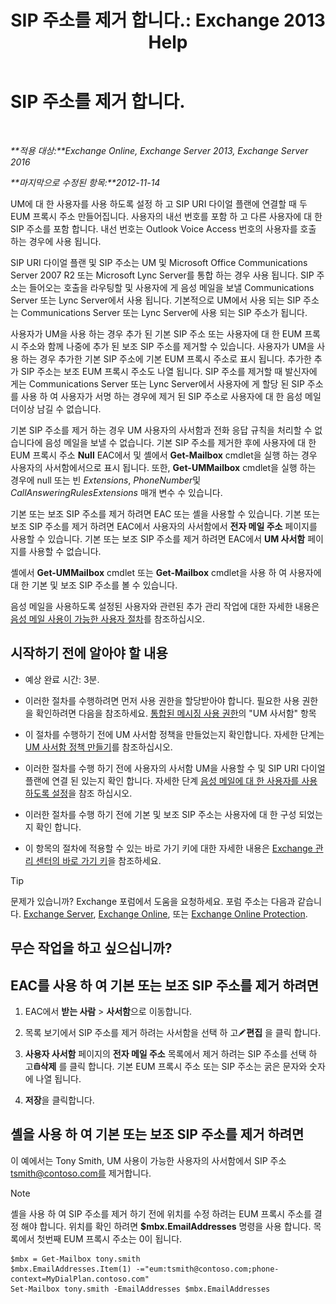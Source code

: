 ﻿---
title: 'SIP 주소를 제거 합니다.: Exchange 2013 Help'
TOCTitle: SIP 주소를 제거 합니다.
ms:assetid: eaaff0b0-7d85-4845-a7b8-ac22b42bc415
ms:mtpsurl: https://technet.microsoft.com/ko-kr/library/JJ662761(v=EXCHG.150)
ms:contentKeyID: 50556107
ms.date: 05/22/2018
mtps_version: v=EXCHG.150
ms.translationtype: MT
---

# SIP 주소를 제거 합니다.

 

_**적용 대상:**Exchange Online, Exchange Server 2013, Exchange Server 2016_

_**마지막으로 수정된 항목:**2012-11-14_

UM에 대 한 사용자를 사용 하도록 설정 하 고 SIP URI 다이얼 플랜에 연결할 때 두 EUM 프록시 주소 만들어집니다. 사용자의 내선 번호를 포함 하 고 다른 사용자에 대 한 SIP 주소를 포함 합니다. 내선 번호는 Outlook Voice Access 번호의 사용자를 호출 하는 경우에 사용 됩니다.

SIP URI 다이얼 플랜 및 SIP 주소는 UM 및 Microsoft Office Communications Server 2007 R2 또는 Microsoft Lync Server를 통합 하는 경우 사용 됩니다. SIP 주소는 들어오는 호출을 라우팅할 및 사용자에 게 음성 메일을 보낼 Communications Server 또는 Lync Server에서 사용 됩니다. 기본적으로 UM에서 사용 되는 SIP 주소는 Communications Server 또는 Lync Server에 사용 되는 SIP 주소가 됩니다.

사용자가 UM을 사용 하는 경우 추가 된 기본 SIP 주소 또는 사용자에 대 한 EUM 프록시 주소와 함께 나중에 추가 된 보조 SIP 주소를 제거할 수 있습니다. 사용자가 UM을 사용 하는 경우 추가한 기본 SIP 주소에 기본 EUM 프록시 주소로 표시 됩니다. 추가한 추가 SIP 주소는 보조 EUM 프록시 주소도 나열 됩니다. SIP 주소를 제거할 때 발신자에 게는 Communications Server 또는 Lync Server에서 사용자에 게 할당 된 SIP 주소를 사용 하 여 사용자가 서명 하는 경우에 제거 된 SIP 주소로 사용자에 대 한 음성 메일 더이상 남길 수 없습니다.

기본 SIP 주소를 제거 하는 경우 UM 사용자의 사서함과 전화 응답 규칙을 처리할 수 없습니다에 음성 메일을 보낼 수 없습니다. 기본 SIP 주소를 제거한 후에 사용자에 대 한 EUM 프록시 주소 **Null** EAC에서 및 셸에서 **Get-Mailbox** cmdlet을 실행 하는 경우 사용자의 사서함에서으로 표시 됩니다. 또한, **Get-UMMailbox** cmdlet을 실행 하는 경우에 null 또는 빈 *Extensions*, *PhoneNumber*및 *CallAnsweringRulesExtensions* 매개 변수 수 있습니다.

기본 또는 보조 SIP 주소를 제거 하려면 EAC 또는 셸을 사용할 수 있습니다. 기본 또는 보조 SIP 주소를 제거 하려면 EAC에서 사용자의 사서함에서 **전자 메일 주소** 페이지를 사용할 수 있습니다. 기본 또는 보조 SIP 주소를 제거 하려면 EAC에서 **UM 사서함** 페이지를 사용할 수 없습니다.

셸에서 **Get-UMMailbox** cmdlet 또는 **Get-Mailbox** cmdlet을 사용 하 여 사용자에 대 한 기본 및 보조 SIP 주소를 볼 수 있습니다.

음성 메일을 사용하도록 설정된 사용자와 관련된 추가 관리 작업에 대한 자세한 내용은 [음성 메일 사용이 가능한 사용자 절차](voice-mail-enabled-user-procedures-exchange-2013-help.md)를 참조하십시오.

## 시작하기 전에 알아야 할 내용

  - 예상 완료 시간: 3분.

  - 이러한 절차를 수행하려면 먼저 사용 권한을 할당받아야 합니다. 필요한 사용 권한을 확인하려면 다음을 참조하세요. [통합된 메시징 사용 권한](unified-messaging-permissions-exchange-2013-help.md)의 "UM 사서함" 항목

  - 이 절차를 수행하기 전에 UM 사서함 정책을 만들었는지 확인합니다. 자세한 단계는 [UM 사서함 정책 만들기](create-a-um-mailbox-policy-exchange-2013-help.md)를 참조하십시오.

  - 이러한 절차를 수행 하기 전에 사용자의 사서함 UM을 사용할 수 및 SIP URI 다이얼 플랜에 연결 된 있는지 확인 합니다. 자세한 단계 [음성 메일에 대 한 사용자를 사용 하도록 설정](enable-a-user-for-voice-mail-exchange-2013-help.md)을 참조 하십시오.

  - 이러한 절차를 수행 하기 전에 기본 및 보조 SIP 주소는 사용자에 대 한 구성 되었는지 확인 합니다.

  - 이 항목의 절차에 적용할 수 있는 바로 가기 키에 대한 자세한 내용은 [Exchange 관리 센터의 바로 가기 키](keyboard-shortcuts-in-the-exchange-admin-center-exchange-online-protection-help.md)을 참조하세요.


> [!TIP]
> 문제가 있습니까? Exchange 포럼에서 도움을 요청하세요. 포럼 주소는 다음과 같습니다. <A href="https://go.microsoft.com/fwlink/p/?linkid=60612">Exchange Server</A>, <A href="https://go.microsoft.com/fwlink/p/?linkid=267542">Exchange Online</A>, 또는 <A href="https://go.microsoft.com/fwlink/p/?linkid=285351">Exchange Online Protection</A>.



## 무슨 작업을 하고 싶으십니까?

## EAC를 사용 하 여 기본 또는 보조 SIP 주소를 제거 하려면

1.  EAC에서 **받는 사람** \> **사서함**으로 이동합니다.

2.  목록 보기에서 SIP 주소를 제거 하려는 사서함을 선택 하 고![편집 아이콘](images/JJ218640.6f53ccb2-1f13-4c02-bea0-30690e6ea71d(EXCHG.150).gif "편집 아이콘")**편집** 을 클릭 합니다.

3.  **사용자 사서함** 페이지의 **전자 메일 주소** 목록에서 제거 하려는 SIP 주소를 선택 하 고![삭제 아이콘](images/Dd979797.14f639f6-61e8-4418-bbfb-0db14de9d2f5(EXCHG.150).gif "삭제 아이콘")**삭제** 를 클릭 합니다. 기본 EUM 프록시 주소 또는 SIP 주소는 굵은 문자와 숫자에 나열 됩니다.

4.  **저장**을 클릭합니다.

## 셸을 사용 하 여 기본 또는 보조 SIP 주소를 제거 하려면

이 예에서는 Tony Smith, UM 사용이 가능한 사용자의 사서함에서 SIP 주소 tsmith@contoso.com를 제거합니다.


> [!NOTE]
> 셸을 사용 하 여 SIP 주소를 제거 하기 전에 위치를 수정 하려는 EUM 프록시 주소를 결정 해야 합니다. 위치를 확인 하려면 <STRONG>$mbx.EmailAddresses</STRONG> 명령을 사용 합니다. 목록에서 첫번째 EUM 프록시 주소는 0이 됩니다.



    $mbx = Get-Mailbox tony.smith
    $mbx.EmailAddresses.Item(1) -="eum:tsmith@contoso.com;phone-context=MyDialPlan.contoso.com"
    Set-Mailbox tony.smith -EmailAddresses $mbx.EmailAddresses


